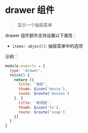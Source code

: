 # drawer 组件
> 显示一个抽屉菜单

drawer 组件额外支持设置以下属性：
 - `items: object[]`: 抽屉菜单中的选项

示例：

```javascript
module.exports = {
  type: 'drawer',
  fetch() {
    return [{
      title: '电影',
      thumb: $icon('movie'),
      route: $route('movies')
    }, {
      title: '电视剧',
      thumb: $icon('tv'),
      route: $route('soap')
    }]
  }
}
```